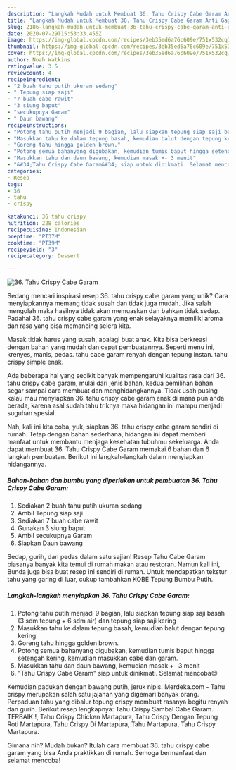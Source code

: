 ```yaml
---
description: "Langkah Mudah untuk Membuat 36. Tahu Crispy Cabe Garam Anti Gagal"
title: "Langkah Mudah untuk Membuat 36. Tahu Crispy Cabe Garam Anti Gagal"
slug: 2186-langkah-mudah-untuk-membuat-36-tahu-crispy-cabe-garam-anti-gagal
date: 2020-07-29T15:53:33.455Z
image: https://img-global.cpcdn.com/recipes/3eb35ed6a76c609e/751x532cq70/36-tahu-crispy-cabe-garam-foto-resep-utama.jpg
thumbnail: https://img-global.cpcdn.com/recipes/3eb35ed6a76c609e/751x532cq70/36-tahu-crispy-cabe-garam-foto-resep-utama.jpg
cover: https://img-global.cpcdn.com/recipes/3eb35ed6a76c609e/751x532cq70/36-tahu-crispy-cabe-garam-foto-resep-utama.jpg
author: Noah Watkins
ratingvalue: 3.5
reviewcount: 4
recipeingredient:
- "2 buah tahu putih ukuran sedang"
- " Tepung siap saji"
- "7 buah cabe rawit"
- "3 siung baput"
- "secukupnya Garam"
- " Daun bawang"
recipeinstructions:
- "Potong tahu putih menjadi 9 bagian, lalu siapkan tepung siap saji basah (3 sdm tepung + 6 sdm air) dan tepung siap saji kering"
- "Masukkan tahu ke dalam tepung basah, kemudian balut dengan tepung kering."
- "Goreng tahu hingga golden brown."
- "Potong semua bahanyang digubakan, kemudian tumis baput hingga setengah kering, kemudian masukkan cabe dan garam."
- "Masukkan tahu dan daun bawang, kemudian masak +- 3 menit"
- "&#34;Tahu Crispy Cabe Garam&#34; siap untuk dinikmati. Selamat mencoba😊"
categories:
- Resep
tags:
- 36
- tahu
- crispy

katakunci: 36 tahu crispy 
nutrition: 228 calories
recipecuisine: Indonesian
preptime: "PT37M"
cooktime: "PT39M"
recipeyield: "3"
recipecategory: Dessert

---
```



![36. Tahu Crispy Cabe Garam](https://img-global.cpcdn.com/recipes/3eb35ed6a76c609e/751x532cq70/36-tahu-crispy-cabe-garam-foto-resep-utama.jpg)

Sedang mencari inspirasi resep 36. tahu crispy cabe garam yang unik? Cara menyiapkannya memang tidak susah dan tidak juga mudah. Jika salah mengolah maka hasilnya tidak akan memuaskan dan bahkan tidak sedap. Padahal 36. tahu crispy cabe garam yang enak selayaknya memiliki aroma dan rasa yang bisa memancing selera kita.

Masak tidak harus yang susah, apalagi buat anak. Kita bisa berkreasi dengan bahan yang mudah dan cepat pembuatannya. Seperti menu ini, krenyes, manis, pedas. tahu cabe garam renyah dengan tepung instan. tahu crispy simple enak.

Ada beberapa hal yang sedikit banyak mempengaruhi kualitas rasa dari 36. tahu crispy cabe garam, mulai dari jenis bahan, kedua pemilihan bahan segar sampai cara membuat dan menghidangkannya. Tidak usah pusing kalau mau menyiapkan 36. tahu crispy cabe garam enak di mana pun anda berada, karena asal sudah tahu triknya maka hidangan ini mampu menjadi suguhan spesial.


Nah, kali ini kita coba, yuk, siapkan 36. tahu crispy cabe garam sendiri di rumah. Tetap dengan bahan sederhana, hidangan ini dapat memberi manfaat untuk membantu menjaga kesehatan tubuhmu sekeluarga. Anda dapat membuat 36. Tahu Crispy Cabe Garam memakai 6 bahan dan 6 langkah pembuatan. Berikut ini langkah-langkah dalam menyiapkan hidangannya.

<!--inarticleads1-->

##### Bahan-bahan dan bumbu yang diperlukan untuk pembuatan 36. Tahu Crispy Cabe Garam:

1. Sediakan 2 buah tahu putih ukuran sedang
1. Ambil  Tepung siap saji
1. Sediakan 7 buah cabe rawit
1. Gunakan 3 siung baput
1. Ambil secukupnya Garam
1. Siapkan  Daun bawang


Sedap, gurih, dan pedas dalam satu sajian! Resep Tahu Cabe Garam biasanya banyak kita temui di rumah makan atau restoran. Namun kali ini, Bunda juga bisa buat resep ini sendiri di rumah. Untuk mendapatkan tekstur tahu yang garing di luar, cukup tambahkan KOBE Tepung Bumbu Putih. 

<!--inarticleads2-->

##### Langkah-langkah menyiapkan 36. Tahu Crispy Cabe Garam:

1. Potong tahu putih menjadi 9 bagian, lalu siapkan tepung siap saji basah (3 sdm tepung + 6 sdm air) dan tepung siap saji kering
1. Masukkan tahu ke dalam tepung basah, kemudian balut dengan tepung kering.
1. Goreng tahu hingga golden brown.
1. Potong semua bahanyang digubakan, kemudian tumis baput hingga setengah kering, kemudian masukkan cabe dan garam.
1. Masukkan tahu dan daun bawang, kemudian masak +- 3 menit
1. &#34;Tahu Crispy Cabe Garam&#34; siap untuk dinikmati. Selamat mencoba😊


Kemudian padukan dengan bawang putih, jeruk nipis. Merdeka.com - Tahu crispy merupakan salah satu jajanan yang digemari banyak orang. Perpaduan tahu yang dibalur tepung crispy membuat rasanya begitu renyah dan gurih. Berikut resep lengkapnya: Tahu Crispy Sambal Cabe Garam. TERBAIK !, Tahu Crispy Chicken Martapura, Tahu Crispy Dengan Tepung Roti Martapura, Tahu Crispy Di Martapura, Tahu Martapura, Tahu Crispy Martapura. 

Gimana nih? Mudah bukan? Itulah cara membuat 36. tahu crispy cabe garam yang bisa Anda praktikkan di rumah. Semoga bermanfaat dan selamat mencoba!
